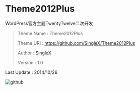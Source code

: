 Theme2012Plus
=============

WordPress官方主题TwentyTwelve二次开发

>
> Theme Name : Theme2012Plus
> 
> Theme URI : <https://github.com/SingleX/Theme2012Plus>
> 
> Author : [SingleX](http://www.singlex.net)
> 
> Version : 1.0
>

Last Update : 2014/10/26

![github](https://abxfca.bn1.livefilestore.com/y2pOXVuZHVbNYjGPU19Uv6CKJhztvj51f3X1teSFUWEhlzcbHE-jfd72ABisOPfIAgJKotpC0noWdumA6GH748EH6RenpO2xEigJ17NahkSWb0/Theme2012Plus-screenshot.png "github")